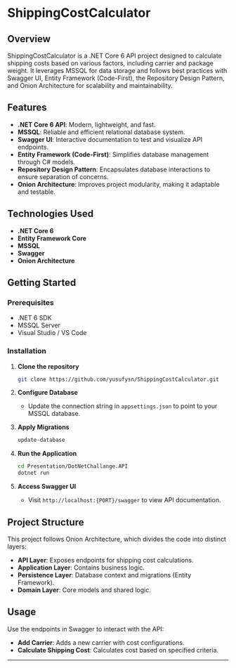 # ShippingCostCalculator

## Overview
ShippingCostCalculator is a .NET Core 6 API project designed to calculate shipping costs based on various factors, including carrier and package weight. It leverages MSSQL for data storage and follows best practices with Swagger UI, Entity Framework (Code-First), the Repository Design Pattern, and Onion Architecture for scalability and maintainability.

## Features
- **.NET Core 6 API**: Modern, lightweight, and fast.
- **MSSQL**: Reliable and efficient relational database system.
- **Swagger UI**: Interactive documentation to test and visualize API endpoints.
- **Entity Framework (Code-First)**: Simplifies database management through C# models.
- **Repository Design Pattern**: Encapsulates database interactions to ensure separation of concerns.
- **Onion Architecture**: Improves project modularity, making it adaptable and testable.

## Technologies Used
- **.NET Core 6**
- **Entity Framework Core**
- **MSSQL**
- **Swagger**
- **Onion Architecture**

## Getting Started

### Prerequisites
- .NET 6 SDK
- MSSQL Server
- Visual Studio / VS Code

### Installation

1. **Clone the repository**
    ```bash
    git clone https://github.com/yusufysn/ShippingCostCalculator.git
    ```
2. **Configure Database**
   - Update the connection string in `appsettings.json` to point to your MSSQL database.

3. **Apply Migrations**
    ```bash
    update-database
    ```

4. **Run the Application**
    ```bash
    cd Presentation/DotNetChallange.API
    dotnet run
    ```
5. **Access Swagger UI**
   - Visit `http://localhost:{PORT}/swagger` to view API documentation.

## Project Structure
This project follows Onion Architecture, which divides the code into distinct layers:

- **API Layer**: Exposes endpoints for shipping cost calculations.
- **Application Layer**: Contains business logic.
- **Persistence Layer**: Database context and migrations (Entity Framework).
- **Domain Layer**: Core models and shared logic.

## Usage

Use the endpoints in Swagger to interact with the API:
- **Add Carrier**: Adds a new carrier with cost configurations.
- **Calculate Shipping Cost**: Calculates cost based on specified criteria.

---
